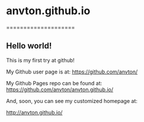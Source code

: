 # anvton.github.io
====================

## Hello world!

This is my first try at github!

My Github user page is at: 
https://github.com/anvton/

My Github Pages repo can be found at:  
https://github.com/anvton/anvton.github.io/

And, soon, you can see my customized homepage at:

http://anvton.github.io/

